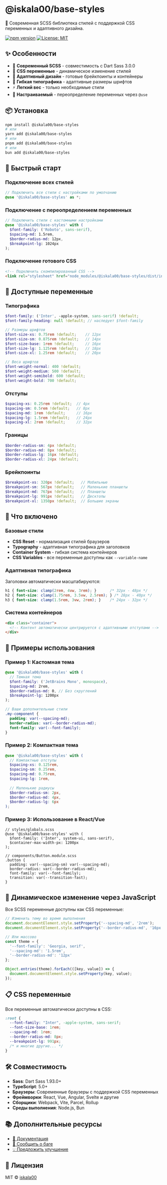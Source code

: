 # @iskala00/base-styles

🎨 Современная SCSS библиотека стилей с поддержкой CSS переменных и адаптивного дизайна.

[![npm version](https://badge.fury.io/js/@iskala00%2Fbase-styles.svg)](https://badge.fury.io/js/@iskala00%2Fbase-styles)
[![License: MIT](https://img.shields.io/badge/License-MIT-yellow.svg)](https://opensource.org/licenses/MIT)

## ✨ Особенности

- 🚀 **Современный SCSS** - совместимость с Dart Sass 3.0.0
- 🎯 **CSS переменные** - динамическое изменение стилей
- 📱 **Адаптивный дизайн** - готовые брейкпоинты и контейнеры
- 🎨 **Гибкая типографика** - адаптивные размеры шрифтов
- ⚡ **Легкий вес** - только необходимые стили
- 🔧 **Настраиваемый** - переопределение переменных через `@use`

## 📦 Установка

```bash
npm install @iskala00/base-styles
# или
yarn add @iskala00/base-styles
# или
pnpm add @iskala00/base-styles
# или
bun add @iskala00/base-styles
```

## 🚀 Быстрый старт

### Подключение всех стилей

```scss
// Подключить все стили с настройками по умолчанию
@use '@iskala00/base-styles' as *;
```

### Подключение с переопределением переменных

```scss
// Подключить стили с кастомными настройками
@use '@iskala00/base-styles' with (
  $font-family: ('Roboto', sans-serif),
  $spacing-md: 1.5rem,
  $border-radius-md: 12px,
  $breakpoint-lg: 1024px
);
```

### Подключение готового CSS

```html
<!-- Подключить скомпилированный CSS -->
<link rel="stylesheet" href="node_modules/@iskala00/base-styles/dist/index.css">
```

## 🎨 Доступные переменные

### Типографика

```scss
$font-family: ('Inter', -apple-system, sans-serif) !default;
$font-family-heading: null !default; // наследует $font-family

// Размеры шрифтов
$font-size-xs: 0.75rem !default;    // 12px
$font-size-sm: 0.875rem !default;   // 14px  
$font-size-base: 1rem !default;     // 16px
$font-size-lg: 1.125rem !default;   // 18px
$font-size-xl: 1.25rem !default;    // 20px

// Веса шрифтов
$font-weight-normal: 400 !default;
$font-weight-medium: 500 !default;
$font-weight-semibold: 600 !default;
$font-weight-bold: 700 !default;
```

### Отступы

```scss
$spacing-xs: 0.25rem !default;  // 4px
$spacing-sm: 0.5rem !default;   // 8px
$spacing-md: 1rem !default;     // 16px
$spacing-lg: 1.5rem !default;   // 24px
$spacing-xl: 2rem !default;     // 32px
```

### Границы

```scss
$border-radius-sm: 4px !default;
$border-radius-md: 8px !default;
$border-radius-lg: 16px !default;
$border-radius-xl: 24px !default;
```

### Брейкпоинты

```scss
$breakpoint-xs: 320px !default;   // Мобильные
$breakpoint-sm: 567px !default;   // Маленькие планшеты
$breakpoint-md: 767px !default;   // Планшеты
$breakpoint-lg: 991px !default;   // Десктопы
$breakpoint-xl: 1350px !default;  // Большие экраны
```

## 📱 Что включено

### Базовые стили

- **CSS Reset** - нормализация стилей браузеров
- **Typography** - адаптивная типографика для заголовков
- **Container System** - гибкая система контейнеров
- **CSS Variables** - все переменные доступны как `--variable-name`

### Адаптивная типографика

Заголовки автоматически масштабируются:

```css
h1 { font-size: clamp(2rem, 4vw, 3rem); }      /* 32px - 48px */
h2 { font-size: clamp(1.75rem, 3.5vw, 2.5rem); } /* 28px - 40px */
h3 { font-size: clamp(1.5rem, 3vw, 2rem); }    /* 24px - 32px */
```

### Система контейнеров

```html
<div class="container">
  <!-- Контент автоматически центрируется с адаптивными отступами -->
</div>
```

## 🎯 Примеры использования

### Пример 1: Кастомная тема

```scss
@use '@iskala00/base-styles' with (
  // Темная тема
  $font-family: ('JetBrains Mono', monospace),
  $spacing-md: 2rem,
  $border-radius-md: 0, // Без скруглений
  $breakpoint-lg: 1200px
);

// Ваши дополнительные стили
.my-component {
  padding: var(--spacing-md);
  border-radius: var(--border-radius-md);
  font-family: var(--font-family);
}
```

### Пример 2: Компактная тема

```scss
@use '@iskala00/base-styles' with (
  // Компактные отступы
  $spacing-xs: 0.125rem,
  $spacing-sm: 0.25rem,
  $spacing-md: 0.75rem,
  $spacing-lg: 1rem,
  
  // Маленькие радиусы
  $border-radius-sm: 2px,
  $border-radius-md: 4px,
  $border-radius-lg: 6px
);
```

### Пример 3: Использование в React/Vue

```tsx
// styles/globals.scss
@use '@iskala00/base-styles' with (
  $font-family: ('Inter', system-ui, sans-serif),
  $container-max-width-px: 1200px
);

// components/Button.module.scss  
.button {
  padding: var(--spacing-sm) var(--spacing-md);
  border-radius: var(--border-radius-md);
  font-family: var(--font-family);
  transition: var(--transition-fast);
}
```

## 🔧 Динамическое изменение через JavaScript

Все SCSS переменные доступны как CSS переменные:

```javascript
// Изменить тему во время выполнения
document.documentElement.style.setProperty('--spacing-md', '2rem');
document.documentElement.style.setProperty('--border-radius-md', '16px');

// Или массово
const theme = {
  '--font-family': 'Georgia, serif',
  '--spacing-md': '1.5rem',
  '--border-radius-md': '12px'
};

Object.entries(theme).forEach(([key, value]) => {
  document.documentElement.style.setProperty(key, value);
});
```

## 📋 CSS переменные

Все переменные автоматически доступны в CSS:

```css
:root {
  --font-family: "Inter", -apple-system, sans-serif;
  --font-size-base: 1rem;
  --spacing-md: 1rem;
  --border-radius-md: 8px;
  --breakpoint-lg: 991px;
  /* и многие другие... */
}
```

## 🛠️ Совместимость

- **Sass**: Dart Sass 1.93.0+
- **TypeScript**: 5.0+
- **Браузеры**: Современные браузеры с поддержкой CSS переменных
- **Фреймворки**: React, Vue, Angular, Svelte и другие
- **Сборщики**: Webpack, Vite, Parcel, Rollup
- **Среды выполнения**: Node.js, Bun

## 📚 Дополнительные ресурсы

- [📖 Документация](https://github.com/iskala00/base-styles#readme)
- [🐛 Сообщить о баге](https://github.com/iskala00/base-styles/issues)
- [💡 Предложить улучшение](https://github.com/iskala00/base-styles/issues)

## 📄 Лицензия

MIT © [iskala00](https://github.com/iskala00)